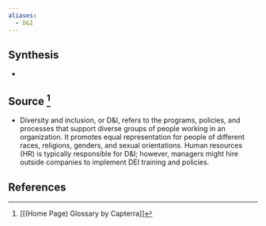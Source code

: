 ```yaml
---
aliases:
  - D&I
---
```

## Synthesis
- 
## Source [^1]
- Diversity and inclusion, or D&I, refers to the programs, policies, and processes that support diverse groups of people working in an organization. It promotes equal representation for people of different races, religions, genders, and sexual orientations. Human resources (HR) is typically responsible for D&I; however, managers might hire outside companies to implement DEI training and policies.
## References

[^1]: [[(Home Page) Glossary by Capterra]]